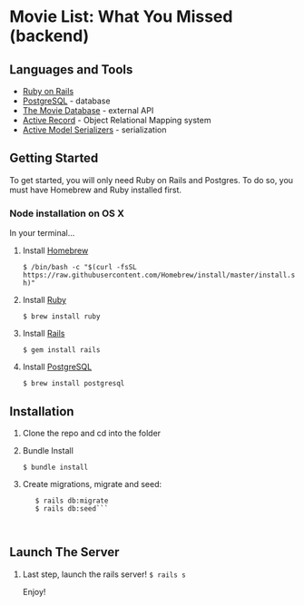 # Movie List: What You Missed (backend)

## Languages and Tools

* [Ruby on Rails](https://rubyonrails.org/)
* [PostgreSQL](https://www.postgresql.org/) - database
* [The Movie Database](https://www.themoviedb.org/) - external API
* [Active Record](https://guides.rubyonrails.org/active_record_basics.html) - Object Relational Mapping system
* [Active Model Serializers](https://github.com/rails-api/active_model_serializers) - serialization

## Getting Started

To get started, you will only need Ruby on Rails and Postgres. To do so, you must have Homebrew and Ruby installed first.

### Node installation on OS X

In your terminal...

1. Install [Homebrew](https://brew.sh/)

    ```$ /bin/bash -c "$(curl -fsSL https://raw.githubusercontent.com/Homebrew/install/master/install.sh)"```
  
2. Install [Ruby](https://www.ruby-lang.org/en/)
    
    ```$ brew install ruby```

3. Install [Rails](https://rubyonrails.org/)

    ```$ gem install rails```

4. Install [PostgreSQL](https://www.postgresql.org/)

    ```$ brew install postgresql```


## Installation

1. Clone the repo and cd into the folder
2. Bundle Install

    ```$ bundle install```
    
3. Create migrations, migrate and seed:

    ```$ rails db:create
       $ rails db:migrate
       $ rails db:seed```
       
       
## Launch The Server

1. Last step, launch the rails server!
    ```$ rails s```
    
    Enjoy!

